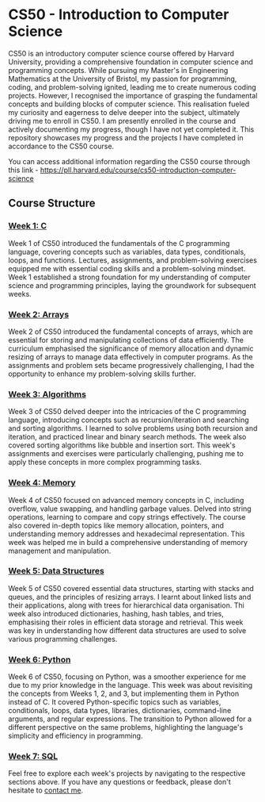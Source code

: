 # CS50 - Introduction to Computer Science
CS50 is an introductory computer science course offered by Harvard University, providing a comprehensive foundation in computer science and programming concepts. While pursuing my Master's in Engineering Mathematics at the University of Bristol, my passion for programming, coding, and problem-solving ignited, leading me to create numerous coding projects. However, I recognised the importance of grasping the fundamental concepts and building blocks of computer science. This realisation fueled my curiosity and eagerness to delve deeper into the subject, ultimately driving me to enroll in CS50. I am presently enrolled in the course and actively documenting my progress, though I have not yet completed it. This repository showcases my progress and the projects I have completed in accordance to the CS50 course. 

You can access additional information regarding the CS50 course through this link - https://pll.harvard.edu/course/cs50-introduction-computer-science


## Course Structure
### [Week 1: C](#Week-1-C) 
Week 1 of CS50  introduced the fundamentals of the C programming language, covering concepts such as variables,
data types, conditionals, loops, and functions.  Lectures, assignments, and problem-solving exercises equipped me with 
essential coding skills and a problem-solving mindset.  Week 1 established a strong foundation for my understanding of 
computer science and programming principles, laying the groundwork for subsequent weeks.
### [Week 2: Arrays](#Week-2-Arrays)
Week 2 of CS50 introduced the fundamental concepts of arrays, which are essential for storing and manipulating collections of data efficiently. The curriculum emphasised the significance of memory allocation and dynamic resizing of arrays to manage data effectively in computer programs. As the assignments and problem sets became progressively challenging, I had the opportunity to enhance my problem-solving skills further.
### [Week 3: Algorithms](#week-3-algorithms)
Week 3 of CS50 delved deeper into the intricacies of the C programming language, introducing concepts such as recursion/iteration and searching and sorting algorithms. I learned to solve problems using both recursion and iteration, and practiced linear and binary search methods. The week also covered sorting algorithms like bubble and insertion sort. This week's assignments and exercises were particularly challenging, pushing me to apply these concepts in more complex programming tasks.
### [Week 4: Memory](#week-4-memory)
Week 4 of CS50 focused on advanced memory concepts in C, including overflow, value swapping, and handling garbage values. Delved into string operations, learning to compare and copy strings effectively. The course also covered in-depth topics like memory allocation, pointers, and understanding memory addresses and hexadecimal representation. This week was helped me in build a comprehensive understanding of memory management and manipulation.
### [Week 5: Data Structures](#week-4-memory)
Week 5 of CS50 covered essential data structures, starting with stacks and queues, and the principles of resizing arrays. I learnt about linked lists and their applications, along with trees for hierarchical data organisation. Thi week also introduced dictionaries, hashing, hash tables, and tries, emphasising their roles in efficient data storage and retrieval. This week was key in understanding how different data structures are used to solve various programming challenges.
### [Week 6: Python](#week-4-memory)
Week 6 of CS50, focusing on Python, was a smoother experience for me due to my prior knowledge in the language. This week was about revisiting the concepts from Weeks 1, 2, and 3, but implementing them in Python instead of C. It covered Python-specific topics such as variables, conditionals, loops, data types, libraries, dictionaries, command-line arguments, and regular expressions. The transition to Python allowed for a different perspective on the same problems, highlighting the language's simplicity and efficiency in programming.
### [Week 7: SQL](#week-4-memory)


Feel free to explore each week's projects by navigating to the respective sections above. If you have any questions or feedback, please don't hesitate to [contact me](pawanthapa840@gmail.com).
